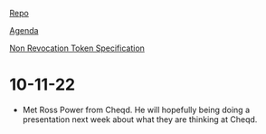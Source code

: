 [Repo](https://github.com/decentralized-identity/revocation)

[Agenda](https://hackmd.io/dXR_g2LxTP6gL6-qwaC_tg)

[Non Revocation Token Specification](https://identity.foundation/revocation/non-revocation-token/)

# 10-11-22
* Met Ross Power from Cheqd. He will hopefully being doing a presentation next week about what they are thinking at Cheqd.
